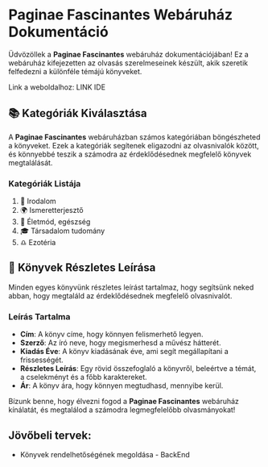 # Paginae Fascinantes Webáruház Dokumentáció

Üdvözöllek a **Paginae Fascinantes** webáruház dokumentációjában! Ez a webáruház kifejezetten az olvasás szerelmeseinek készült, akik szeretik felfedezni a különféle témájú könyveket.

Link a weboldalhoz: LINK IDE

## 📚 Kategóriák Kiválasztása

A **Paginae Fascinantes** webáruházban számos kategóriában böngészheted a könyveket. Ezek a kategóriák segítenek eligazodni az olvasnivalók között, és könnyebbé teszik a számodra az érdeklődésednek megfelelő könyvek megtalálását.

### Kategóriák Listája

1. 📖 Irodalom
2. 🌍 Ismeretterjesztő
3. 🧠 Életmód, egészség
4. 🎓 Társadalom tudomány
5. ♎ Ezotéria

## 📝 Könyvek Részletes Leírása

Minden egyes könyvünk részletes leírást tartalmaz, hogy segítsünk neked abban, hogy megtaláld az érdeklődésednek megfelelő olvasnivalót.

### Leírás Tartalma

- **Cím**: A könyv címe, hogy könnyen felismerhető legyen.
- **Szerző**: Az író neve, hogy megismerhesd a művész hátterét.
- **Kiadás Éve**: A könyv kiadásának éve, ami segít megállapítani a frissességét.
- **Részletes Leírás**: Egy rövid összefoglaló a könyvről, beleértve a témát, a cselekményt és a főbb karaktereket.
- **Ár**: A könyv ára, hogy könnyen megtudhasd, mennyibe kerül.

Bízunk benne, hogy élvezni fogod a **Paginae Fascinantes** webáruház kínálatát, és megtalálod a számodra legmegfelelőbb olvasmányokat!

## Jövőbeli tervek:
- Könyvek rendelhetőségének megoldása - BackEnd
